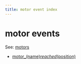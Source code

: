 ```yaml
---
title: motor event index
---
```


# motor events


See: [motors](../config/motors.md)

* [motor_(name)_reached_(position)](motor_motor_reached_position.md)
